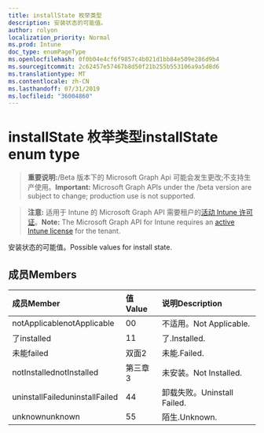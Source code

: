 ```yaml
---
title: installState 枚举类型
description: 安装状态的可能值。
author: rolyon
localization_priority: Normal
ms.prod: Intune
doc_type: enumPageType
ms.openlocfilehash: 0f0b04e4cf6f9857c4b021d1bb84e509e286d9b4
ms.sourcegitcommit: 2c62457e57467b8d50f21b255b553106a9a5d8d6
ms.translationtype: MT
ms.contentlocale: zh-CN
ms.lasthandoff: 07/31/2019
ms.locfileid: "36004860"
---
```

# <a name="installstate-enum-type"></a><span data-ttu-id="6e611-103">installState 枚举类型</span><span class="sxs-lookup"><span data-stu-id="6e611-103">installState enum type</span></span>

> <span data-ttu-id="6e611-104">**重要说明:**/Beta 版本下的 Microsoft Graph Api 可能会发生更改;不支持生产使用。</span><span class="sxs-lookup"><span data-stu-id="6e611-104">**Important:** Microsoft Graph APIs under the /beta version are subject to change; production use is not supported.</span></span>

> <span data-ttu-id="6e611-105">**注意:** 适用于 Intune 的 Microsoft Graph API 需要租户的[活动 Intune 许可证](https://go.microsoft.com/fwlink/?linkid=839381)。</span><span class="sxs-lookup"><span data-stu-id="6e611-105">**Note:** The Microsoft Graph API for Intune requires an [active Intune license](https://go.microsoft.com/fwlink/?linkid=839381) for the tenant.</span></span>

<span data-ttu-id="6e611-106">安装状态的可能值。</span><span class="sxs-lookup"><span data-stu-id="6e611-106">Possible values for install state.</span></span>

## <a name="members"></a><span data-ttu-id="6e611-107">成员</span><span class="sxs-lookup"><span data-stu-id="6e611-107">Members</span></span>
|<span data-ttu-id="6e611-108">成员</span><span class="sxs-lookup"><span data-stu-id="6e611-108">Member</span></span>|<span data-ttu-id="6e611-109">值</span><span class="sxs-lookup"><span data-stu-id="6e611-109">Value</span></span>|<span data-ttu-id="6e611-110">说明</span><span class="sxs-lookup"><span data-stu-id="6e611-110">Description</span></span>|
|:---|:---|:---|
|<span data-ttu-id="6e611-111">notApplicable</span><span class="sxs-lookup"><span data-stu-id="6e611-111">notApplicable</span></span>|<span data-ttu-id="6e611-112">0</span><span class="sxs-lookup"><span data-stu-id="6e611-112">0</span></span>|<span data-ttu-id="6e611-113">不适用。</span><span class="sxs-lookup"><span data-stu-id="6e611-113">Not Applicable.</span></span>|
|<span data-ttu-id="6e611-114">了</span><span class="sxs-lookup"><span data-stu-id="6e611-114">installed</span></span>|<span data-ttu-id="6e611-115">1</span><span class="sxs-lookup"><span data-stu-id="6e611-115">1</span></span>|<span data-ttu-id="6e611-116">了.</span><span class="sxs-lookup"><span data-stu-id="6e611-116">Installed.</span></span>|
|<span data-ttu-id="6e611-117">未能</span><span class="sxs-lookup"><span data-stu-id="6e611-117">failed</span></span>|<span data-ttu-id="6e611-118">双面</span><span class="sxs-lookup"><span data-stu-id="6e611-118">2</span></span>|<span data-ttu-id="6e611-119">未能.</span><span class="sxs-lookup"><span data-stu-id="6e611-119">Failed.</span></span>|
|<span data-ttu-id="6e611-120">notInstalled</span><span class="sxs-lookup"><span data-stu-id="6e611-120">notInstalled</span></span>|<span data-ttu-id="6e611-121">第三章</span><span class="sxs-lookup"><span data-stu-id="6e611-121">3</span></span>|<span data-ttu-id="6e611-122">未安装。</span><span class="sxs-lookup"><span data-stu-id="6e611-122">Not Installed.</span></span>|
|<span data-ttu-id="6e611-123">uninstallFailed</span><span class="sxs-lookup"><span data-stu-id="6e611-123">uninstallFailed</span></span>|<span data-ttu-id="6e611-124">4</span><span class="sxs-lookup"><span data-stu-id="6e611-124">4</span></span>|<span data-ttu-id="6e611-125">卸载失败。</span><span class="sxs-lookup"><span data-stu-id="6e611-125">Uninstall Failed.</span></span>|
|<span data-ttu-id="6e611-126">unknown</span><span class="sxs-lookup"><span data-stu-id="6e611-126">unknown</span></span>|<span data-ttu-id="6e611-127">5</span><span class="sxs-lookup"><span data-stu-id="6e611-127">5</span></span>|<span data-ttu-id="6e611-128">陌生.</span><span class="sxs-lookup"><span data-stu-id="6e611-128">Unknown.</span></span>|





